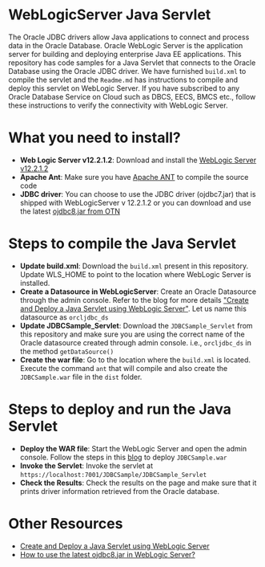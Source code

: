 # WebLogicServer Java Servlet   
The Oracle JDBC drivers allow Java applications to connect and process data in the Oracle Database. Oracle WebLogic Server is the application server for building and deploying enterprise Java EE applications.  This repository has code samples for a Java Servlet that connects to the Oracle Database using the Oracle JDBC driver.  We have furnished `build.xml` to compile the servlet and the `Readme.md` has instructions to compile and deploy this servlet on WebLogic Server. If you have subscribed to any Oracle Database Service on Cloud such as DBCS, EECS, BMCS etc., follow these instructions to verify the connectivity with WebLogic Server.  

# What you need to install? 

* **Web Logic Server v12.2.1.2**: Download and install the [WebLogic Server v12.2.1.2](http://www.oracle.com/technetwork/middleware/weblogic/downloads/index.html)
* **Apache Ant**: Make sure you have [Apache ANT](http://ant.apache.org/) to compile the source code 
* **JDBC driver**: You can choose to use the JDBC driver (ojdbc7.jar) that is shipped with WebLogicServer v 12.2.1.2 or you can download and use the latest [ojdbc8.jar from OTN](http://www.oracle.com/technetwork/database/features/jdbc/jdbc-ucp-122-3110062.html)  

# Steps to compile the Java Servlet 

* **Update build.xml**: Download the `build.xml` present in this repository.  Update WLS_HOME to point to the location where WebLogic Server is installed. 
* **Create a Datasource in WebLogicServer**: Create an Oracle Datasource through the admin console.  Refer to the blog for more details ["Create and Deploy a Java Servlet using WebLogic Server"](https://blogs.oracle.com/dev2dev/create-and-deploy-a-java-servlet-using-weblogic-server-wls).  Let us name this datasource as `orcljdbc_ds`
* **Update JDBCSample_Servlet**: Download the `JDBCSample_Servlet` from this repository and make sure you are using the correct name of the Oracle datasource created through admin console. i.e., `orcljdbc_ds` in the method `getDataSource()`
* **Create the war file**: Go to the location where the `build.xml` is located.  Execute the command `ant` that will compile and also create the `JDBCSample.war` file in the `dist` folder. 

# Steps to deploy and run the Java Servlet 

* **Deploy the WAR file**: Start the WebLogic Server and open the admin console.  Follow the steps in this [blog](https://blogs.oracle.com/dev2dev/create-and-deploy-a-java-servlet-using-weblogic-server-wls#step8) to deploy `JDBCSample.war` 
* **Invoke the Servlet**: Invoke the servlet at `https://localhost:7001/JDBCSample/JDBCSample_Servlet`
* **Check the Results**: Check the results on the page and make sure that it prints driver information retrieved from the Oracle database. 

# Other Resources 

* [Create and Deploy a Java Servlet using WebLogic Server](https://blogs.oracle.com/dev2dev/create-and-deploy-a-java-servlet-using-weblogic-server-wls)
* [How to use the latest ojdbc8.jar in WebLogic Server?](http://www.oracle.com/technetwork/database/application-development/jdbc/jdbc-eecontainers-cloud.html)






